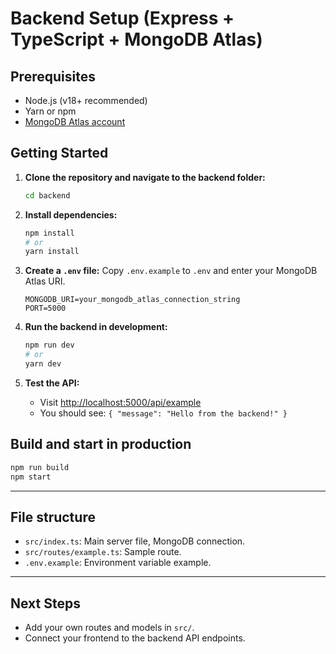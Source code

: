 # Backend Setup (Express + TypeScript + MongoDB Atlas)

## Prerequisites
- Node.js (v18+ recommended)
- Yarn or npm
- [MongoDB Atlas account](https://www.mongodb.com/cloud/atlas/register)

## Getting Started

1. **Clone the repository and navigate to the backend folder:**
   ```bash
   cd backend
   ```

2. **Install dependencies:**
   ```bash
   npm install
   # or
   yarn install
   ```

3. **Create a `.env` file:**
   Copy `.env.example` to `.env` and enter your MongoDB Atlas URI.
   ```
   MONGODB_URI=your_mongodb_atlas_connection_string
   PORT=5000
   ```

4. **Run the backend in development:**
   ```bash
   npm run dev
   # or
   yarn dev
   ```

5. **Test the API:**
   - Visit [http://localhost:5000/api/example](http://localhost:5000/api/example)
   - You should see: `{ "message": "Hello from the backend!" }`

## Build and start in production

```bash
npm run build
npm start
```

---

## File structure
- `src/index.ts`: Main server file, MongoDB connection.
- `src/routes/example.ts`: Sample route.
- `.env.example`: Environment variable example.

---

## Next Steps

- Add your own routes and models in `src/`.
- Connect your frontend to the backend API endpoints.
